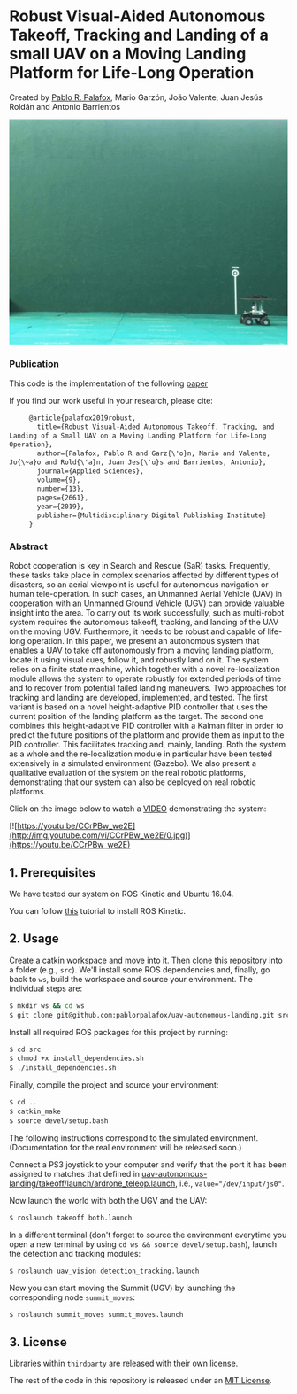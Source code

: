 # Robust Visual-Aided Autonomous Takeoff, Tracking and Landing of a small UAV on a Moving Landing Platform for Life-Long Operation

Created by [Pablo R. Palafox](https://pablorpalafox.github.io/), Mario Garzón, João Valente, Juan Jesús Roldán and Antonio Barrientos

<p align="center">
  <img src="/docs/landing.gif" alt="">
</p>

### Publication
This code is the implementation of the following [paper](https://www.mdpi.com/2076-3417/9/13/2661)

If you find our work useful in your research, please cite:

         @article{palafox2019robust,
           title={Robust Visual-Aided Autonomous Takeoff, Tracking, and Landing of a Small UAV on a Moving Landing Platform for Life-Long Operation},
           author={Palafox, Pablo R and Garz{\'o}n, Mario and Valente, Jo{\~a}o and Rold{\'a}n, Juan Jes{\'u}s and Barrientos, Antonio},
           journal={Applied Sciences},
           volume={9},
           number={13},
           pages={2661},
           year={2019},
           publisher={Multidisciplinary Digital Publishing Institute}
         }
   
### Abstract
Robot cooperation is key in Search and Rescue (SaR) tasks. Frequently, these tasks take place in complex scenarios affected by different types of disasters, so an aerial viewpoint is useful for autonomous navigation or human tele-operation. In such cases, an Unmanned Aerial Vehicle (UAV) in cooperation with an Unmanned Ground Vehicle (UGV) can provide valuable insight into the area. To carry out its work successfully, such as multi-robot system requires the autonomous takeoff, tracking, and landing of the UAV on the moving UGV. Furthermore, it needs to be robust and capable of life-long operation. In this paper, we present an autonomous system that enables a UAV to take off autonomously from a moving landing platform, locate it using visual cues, follow it, and robustly land on it. The system relies on a finite state machine, which together with a novel re-localization module allows the system to operate robustly for extended periods of time and to recover from potential failed landing maneuvers. Two approaches for tracking and landing are developed, implemented, and tested. The first variant is based on a novel height-adaptive PID controller that uses the current position of the landing platform as the target. The second one combines this height-adaptive PID controller with a Kalman filter in order to predict the future positions of the platform and provide them as input to the PID controller. This facilitates tracking and, mainly, landing. Both the system as a whole and the re-localization module in particular have been tested extensively in a simulated environment (Gazebo). We also present a qualitative evaluation of the system on the real robotic platforms, demonstrating that our system can also be deployed on real robotic platforms.


Click on the image below to watch a [VIDEO](https://youtu.be/CCrPBw_we2E) demonstrating the system:

[![https://youtu.be/CCrPBw_we2E](http://img.youtube.com/vi/CCrPBw_we2E/0.jpg)](https://youtu.be/CCrPBw_we2E)


## 1. Prerequisites

We have tested our system on ROS Kinetic and Ubuntu 16.04.

You can follow [this](http://wiki.ros.org/kinetic/Installation/Ubuntu) tutorial to install ROS Kinetic.


## 2. Usage

Create a catkin workspace and move into it. Then clone this repository into a folder (e.g., `src`). We'll install some ROS dependencies and, finally, go back to `ws`, build the workspace and source your environment. The individual steps are:

```bash
$ mkdir ws && cd ws
$ git clone git@github.com:pablorpalafox/uav-autonomous-landing.git src
```

Install all required ROS packages for this project by running:

```bash
$ cd src
$ chmod +x install_dependencies.sh
$ ./install_dependencies.sh
```

Finally, compile the project and source your environment:

```bash
$ cd ..
$ catkin_make
$ source devel/setup.bash
```

The following instructions correspond to the simulated environment. (Documentation for the real environment will be released soon.)

Connect a PS3 joystick to your computer and verify that the port it has been assigned to matches that defined in [uav-autonomous-landing/takeoff/launch/ardrone_teleop.launch](uav-autonomous-landing/takeoff/launch/ardrone_teleop.launch), i.e., `value="/dev/input/js0"`.

Now launch the world with both the UGV and the UAV:

```bash
$ roslaunch takeoff both.launch
```

In a different terminal (don't forget to source the environment everytime you open a new terminal by using `cd ws && source devel/setup.bash`), launch the detection and tracking modules:

```bash
$ roslaunch uav_vision detection_tracking.launch
```

Now you can start moving the Summit (UGV) by launching the corresponding node `summit_moves`:

```bash
$ roslaunch summit_moves summit_moves.launch
```

### 

## 3. License

Libraries within `thirdparty` are released with their own license.

The rest of the code in this repository is released under an [MIT License](LICENSE). 
